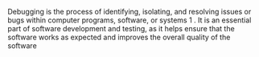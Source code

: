 Debugging is the process of identifying, isolating, and resolving issues or bugs within computer programs, software, or systems
1
. It is an essential part of software development and testing, as it helps ensure that the software works as expected and improves the overall quality of the software
